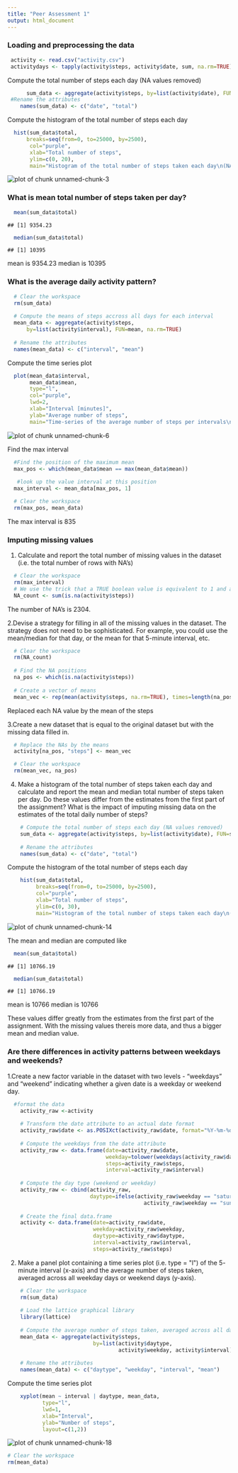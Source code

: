 ```yaml
---
title: "Peer Assessment 1"
output: html_document
---
```

### Loading and preprocessing the data

```r
 activity <- read.csv("activity.csv")
 activitydays <- tapply(activity$steps, activity$date, sum, na.rm=TRUE)
```
Compute the total number of steps each day (NA values removed)

```r
      sum_data <- aggregate(activity$steps, by=list(activity$date), FUN=sum, na.rm=TRUE)
 #Rename the attributes
    names(sum_data) <- c("date", "total")
```
Compute the histogram of the total number of steps each day  

```r
  hist(sum_data$total, 
      breaks=seq(from=0, to=25000, by=2500),
       col="purple", 
       xlab="Total number of steps", 
       ylim=c(0, 20), 
       main="Histogram of the total number of steps taken each day\n(NA removed)") 
```

![plot of chunk unnamed-chunk-3](figure/unnamed-chunk-3-1.png) 

### What is mean total number of steps taken per day?  

```r
  mean(sum_data$total)
```

```
## [1] 9354.23
```

```r
  median(sum_data$total)
```

```
## [1] 10395
```
mean is 9354.23
median is 10395

### What is the average daily activity pattern?  

```r
  # Clear the workspace
  rm(sum_data)
  
  # Compute the means of steps accross all days for each interval
  mean_data <- aggregate(activity$steps, 
      by=list(activity$interval), FUN=mean, na.rm=TRUE)
  
  # Rename the attributes
  names(mean_data) <- c("interval", "mean")
```
Compute the time series plot    

```r
  plot(mean_data$interval, 
       mean_data$mean, 
       type="l", 
       col="purple", 
       lwd=2, 
       xlab="Interval [minutes]", 
       ylab="Average number of steps", 
       main="Time-series of the average number of steps per intervals\n(NA removed)")
```

![plot of chunk unnamed-chunk-6](figure/unnamed-chunk-6-1.png) 

Find the max interval

```r
  #Find the position of the maximum mean
  max_pos <- which(mean_data$mean == max(mean_data$mean))
 
   #look up the value interval at this position
  max_interval <- mean_data[max_pos, 1]
```


```r
  # Clear the workspace
  rm(max_pos, mean_data)
```
The max interval is 835 

### Imputing missing values
1. Calculate and report the total number of missing values in the dataset (i.e. the total number of rows with NA’s)

```r
  # Clear the workspace
  rm(max_interval)
  # We use the trick that a TRUE boolean value is equivalent to 1 and a FALSE to 0.
  NA_count <- sum(is.na(activity$steps))
```
The number of NA’s is 2304.

2.Devise a strategy for filling in all of the missing values in the dataset. The strategy does not need to be sophisticated. For example, you could use the mean/median for that day, or the mean for that 5-minute interval, etc.

```r
  # Clear the workspace
  rm(NA_count)
  
  # Find the NA positions
  na_pos <- which(is.na(activity$steps))
  
  # Create a vector of means
  mean_vec <- rep(mean(activity$steps, na.rm=TRUE), times=length(na_pos))
```
Replaced each NA value by the mean of the steps 

3.Create a new dataset that is equal to the original dataset but with the missing data filled in.

```r
  # Replace the NAs by the means
  activity[na_pos, "steps"] <- mean_vec
```


```r
  # Clear the workspace
  rm(mean_vec, na_pos)
```
4. Make a histogram of the total number of steps taken each day and calculate and report the mean and median total number of steps taken per day. Do these values differ from the estimates from the first part of the assignment? What is the impact of imputing missing data on the estimates of the total daily number of steps?

```r
    # Compute the total number of steps each day (NA values removed)
    sum_data <- aggregate(activity$steps, by=list(activity$date), FUN=sum)
    
    # Rename the attributes
    names(sum_data) <- c("date", "total")
```
 
  Compute the histogram of the total number of steps each day  

```r
    hist(sum_data$total, 
         breaks=seq(from=0, to=25000, by=2500),
         col="purple", 
         xlab="Total number of steps", 
         ylim=c(0, 30), 
         main="Histogram of the total number of steps taken each day\n(NA replaced by mean value)")
```

![plot of chunk unnamed-chunk-14](figure/unnamed-chunk-14-1.png) 

 The mean and median are computed like

```r
  mean(sum_data$total)
```

```
## [1] 10766.19
```

```r
  median(sum_data$total)
```

```
## [1] 10766.19
```
mean is 10766
median is 10766

These values differ greatly from the estimates from the first part of the assignment. With the missing values thereis more data, and thus a bigger mean and median value. 

### Are there differences in activity patterns between weekdays and weekends?
1.Create a new factor variable in the dataset with two levels - “weekdays” and “weekend” indicating whether a given date is a weekday or weekend day. 

```r
  #format the data  
    activity_raw <-activity
    
    # Transform the date attribute to an actual date format
    activity_raw$date <- as.POSIXct(activity_raw$date, format="%Y-%m-%d")
    
    # Compute the weekdays from the date attribute
    activity_raw <- data.frame(date=activity_raw$date, 
                               weekday=tolower(weekdays(activity_raw$date)), 
                               steps=activity_raw$steps, 
                               interval=activity_raw$interval)
    
    # Compute the day type (weekend or weekday)
    activity_raw <- cbind(activity_raw, 
                          daytype=ifelse(activity_raw$weekday == "saturday" | 
                                           activity_raw$weekday == "sunday", "weekend","weekday"))
    
    # Create the final data.frame
    activity <- data.frame(date=activity_raw$date, 
                           weekday=activity_raw$weekday, 
                           daytype=activity_raw$daytype, 
                           interval=activity_raw$interval,
                           steps=activity_raw$steps)
```
2. Make a panel plot containing a time series plot (i.e. type = "l") of the 5- minute interval (x-axis) and the average number of steps taken, averaged across all weekday days or weekend days (y-axis).  

```r
    # Clear the workspace
    rm(sum_data)
    
    # Load the lattice graphical library
    library(lattice)
    
    # Compute the average number of steps taken, averaged across all daytype variable
    mean_data <- aggregate(activity$steps, 
                           by=list(activity$daytype, 
                                   activity$weekday, activity$interval), mean)
    
    # Rename the attributes
    names(mean_data) <- c("daytype", "weekday", "interval", "mean")
```

Compute the time series plot  

```r
    xyplot(mean ~ interval | daytype, mean_data, 
           type="l", 
           lwd=1, 
           xlab="Interval", 
           ylab="Number of steps", 
           layout=c(1,2))
```

![plot of chunk unnamed-chunk-18](figure/unnamed-chunk-18-1.png) 


```r
# Clear the workspace
rm(mean_data)       
```

